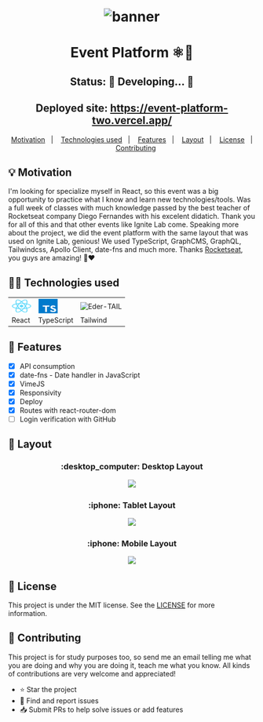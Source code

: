<h1 align="center">
    <img alt="banner" src="https://cdn.discordapp.com/attachments/913397846328361010/991120758661193789/banner.png">
</h1>

<h1 align="center">Event Platform ⚛️🚀</h1>
<h2 align="center">Status: 🚧 Developing... 🚧</h2>
<h2 align="center">Deployed site: <a href="https://event-platform-two.vercel.app/" target="_blank">https://event-platform-two.vercel.app/</a></h2>

<p align="center">
  <a href="#bulb-motivation">Motivation</a>&nbsp;&nbsp;&nbsp;|&nbsp;&nbsp;&nbsp;
  <a href="#man_technologist-technologies-used">Technologies used</a>&nbsp;&nbsp;&nbsp;|&nbsp;&nbsp;&nbsp;
  <a href="#pushpin-features">Features</a>&nbsp;&nbsp;&nbsp;|&nbsp;&nbsp;&nbsp;
  <a href="#art-layout">Layout</a>&nbsp;&nbsp;&nbsp;|&nbsp;&nbsp;&nbsp;
  <a href="#memo-license">License</a>&nbsp;&nbsp;&nbsp;|&nbsp;&nbsp;&nbsp;
  <a href="#handshake-contributing">Contributing</a>
</p>

## :bulb: Motivation
<p>I'm looking for specialize myself in React, so this event was a big opportunity to practice what I know and learn new technologies/tools. Was a full week of classes with much knowledge 
    passed by the best teacher of Rocketseat company <a hred="https://github.com/diego3g" target="_blank">Diego Fernandes</a> with his excelent didatich. Thank you for all of this and that other events like Ignite Lab come.
Speaking more about the project, we did the event platform with the same layout that was used on Ignite Lab, genious! We used TypeScript, GraphCMS, GraphQL, Tailwindcss, Apollo Client, date-fns and much more. Thanks <a href="https://github.com/Rocketseat" target="_blank">Rocketseat</a>, you guys are amazing! 🚀❤️</p>

## :man_technologist: Technologies used

<table>
    <tr>
        <td><img align="center" alt="Eder-REACT" height="30" width="40" src="https://raw.githubusercontent.com/devicons/devicon/master/icons/react/react-original.svg"></td>
        <td><img align="center" alt="Eder-TS" height="30" width="40" src="https://raw.githubusercontent.com/devicons/devicon/master/icons/typescript/typescript-plain.svg"></td>
        <td><img align="center" alt="Eder-TAIL" height="30" width="40" src="https://cdn.jsdelivr.net/gh/devicons/devicon/icons/tailwindcss/tailwindcss-plain.svg"></td>
    </tr>
    <tr>
        <td>React</td>
        <td>TypeScript</td>
        <td>Tailwind</td>
    </tr>
</table>

## :pushpin: Features

- [x] API consumption
- [x] date-fns - Date handler in JavaScript
- [x] VimeJS
- [x] Responsivity
- [x] Deploy
- [x] Routes with react-router-dom
- [ ] Login verification with GitHub

## :art: Layout
<div align="center"; diplay= "flex"; flex-direction= "row">
    <h3>:desktop_computer: Desktop Layout</h3>
    <img src="https://media.giphy.com/media/o3qdNv0AGjboDdi9dI/giphy.gif"> 
    <h3>:iphone: Tablet Layout</h3>
    <img src="https://cdn.discordapp.com/attachments/913397846328361010/991127717003137074/tab-ignite.gif">
    <h3>:iphone: Mobile Layout</h3>
    <img src="https://cdn.discordapp.com/attachments/913397846328361010/991127795063341066/cel-ignite.gif">
</div>

## :memo: License
This project is under the MIT license. See the [LICENSE](https://github.com/ederbiason/event-platform/blob/main/LICENSE) for more information.

## :handshake: Contributing
This project is for study purposes too, so send me an email telling me what you are doing and why you are doing it, teach me what you know.
All kinds of contributions are very welcome and appreciated!
- ⭐️ Star the project
- 🐛 Find and report issues
- 📥 Submit PRs to help solve issues or add features
